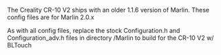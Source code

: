 The Creality CR-10 V2 ships with an older 1.1.6 version of Marlin. These config files are for Marlin 2.0.x

As with all config files, replace the stock Configuration.h and Configuration_adv.h files in directory /Marlin to build for the CR-10 V2 w/ BLTouch

